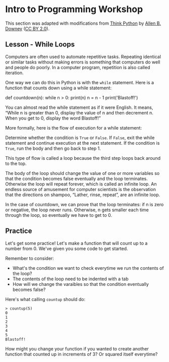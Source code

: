 # Intro to Programming Workshop

This section was adapted with modifications from [Think Python](http://greenteapress.com/thinkpython2) by [Allen B. Downey](http://greenteapress.com/wp/) ([CC BY 2.0](https://creativecommons.org/licenses/by/2.0/)).

## Lesson - While Loops

Computers are often used to automate repetitive tasks. Repeating identical or similar tasks without making errors is something that computers do well and people do poorly. In a computer program, repetition is also called iteration.

One way we can do this in Python is with the `while` statement. Here is a function that counts down using a while statement:

def countdown(n):
    while n > 0:
        print(n)
        n = n - 1
    print('Blastoff!')

You can almost read the while statement as if it were English. It means, “While n is greater than 0, display the value of n and then decrement n. When you get to 0, display the word Blastoff!”

More formally, here is the flow of execution for a while statement:

Determine whether the condition is `True` or `False`.
If `False`, exit the while statement and continue execution at the next statement.
If the condition is `True`, run the body and then go back to step 1.

This type of flow is called a loop because the third step loops back around to the top.

The body of the loop should change the value of one or more variables so that the condition becomes false eventually and the loop terminates. Otherwise the loop will repeat forever, which is called an infinite loop. An endless source of amusement for computer scientists is the observation that the directions on shampoo, “Lather, rinse, repeat”, are an infinite loop.

In the case of countdown, we can prove that the loop terminates: if n is zero or negative, the loop never runs. Otherwise, n gets smaller each time through the loop, so eventually we have to get to 0.

## Practice

Let's get some practice! Let's make a function that will count up to a number from 0. We've given you some code to get started.

Remember to consider:

* What's the condition we want to check everytime we run the contents of the loop?
* The contents of the loop need to be indented with a tab
* How will we change the varaibles so that the condition eventually becomes false?

Here's what calling `countup` should do:

	> countup(5)
	0
	1
	2
	3
	4
	5
	Blastoff!

How might you change your function if you wanted to create another function that counted up in increments of 3? Or squared itself everytime?

